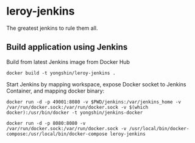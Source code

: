 # leroy-jenkins

The greatest jenkins to rule them all.

## Build application using Jenkins

Build from latest Jenkins image from Docker Hub

```
docker build -t yongshin/leroy-jenkins .
```

Start Jenkins by mapping workspace, expose Docker socket to Jenkins Container, and mapping docker binary:

```
docker run -d -p 49001:8080 -v $PWD/jenkins:/var/jenkins_home -v /var/run/docker.sock:/var/run/docker.sock -v $(which docker):/usr/bin/docker -t yongshin/jenkins-docker

docker run -d -p 8080:8080 -v /var/run/docker.sock:/var/run/docker.sock -v /usr/local/bin/docker-compose:/usr/local/bin/docker-compose leroy-jenkins
```
